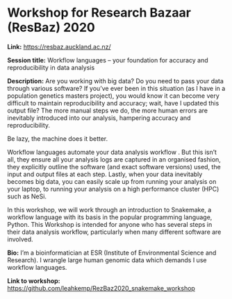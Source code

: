 # Workshop for Research Bazaar (ResBaz) 2020

**Link:** https://resbaz.auckland.ac.nz/

**Session title:** Workflow languages – your foundation for accuracy and reproducibility in data analysis

**Description:** Are you working with big data? Do you need to pass your data through various software?  If you’ve ever been in this situation (as I have in a population genetics masters project), you would know it can become very difficult to maintain reproducibility and accuracy; wait, have I updated this output file? The more manual steps we do, the more human errors are inevitably introduced into our analysis, hampering accuracy and reproducibility.

Be lazy, the machine does it better.

Workflow languages automate your data analysis workflow . But this isn’t all, they ensure all your analysis logs are captured in an organised fashion, they explicitly outline the software (and exact software versions) used, the input and output files at each step. Lastly, when your data inevitably becomes big data, you can easily scale up from running your analysis on your laptop, to running your analysis on a high performance cluster (HPC) such as NeSi.

In this workshop, we will work through an introduction to Snakemake, a workflow language with its basis in the popular programming language, Python. This Workshop is intended for anyone who has several steps in their data analysis workflow, particularly when many different software are involved.

**Bio:** I’m a bioinformatician at ESR (Institute of Environmental Science and Research). I wrangle large human genomic data which demands I use workflow languages.

**Link to workshop:** https://github.com/leahkemp/RezBaz2020_snakemake_workshop
